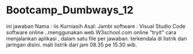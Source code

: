 # Bootcamp_Dumbways_12
ini jawaban 
Nama : iis Kurniasih
Asal: Jambi
software : Visual Studio Code
software online ..menggunakan web W3school.com online "tryit"
cara menjalankan aplikasi , dalam satu file per jawaban.
terkendala di listrik dan jaringan disini. mati listrik dari jam 08.35 pe 15.30 wib.
